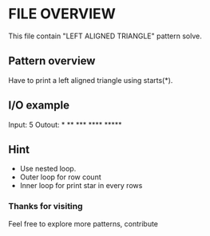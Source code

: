 # FILE OVERVIEW

This file contain "LEFT ALIGNED TRIANGLE" pattern solve.

## Pattern overview

Have to print a left aligned triangle using starts(*).

## I/O example

Input: 5
Outout: *
        **
        ***
        ****
        *****

## Hint

- Use nested loop.
- Outer loop for row count
- Inner loop for print star in every rows




### Thanks for visiting
Feel free to explore more patterns, contribute